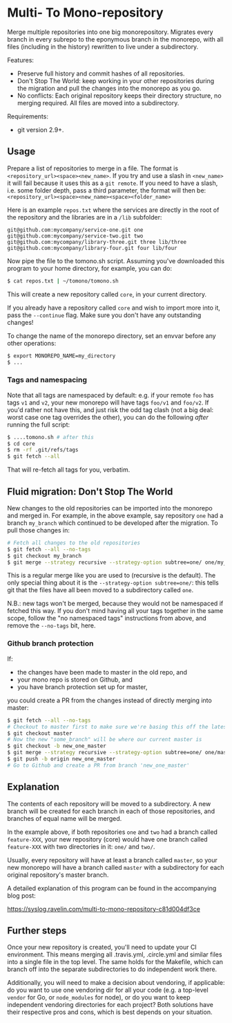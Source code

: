 # Multi- To Mono-repository

Merge multiple repositories into one big monorepository. Migrates every branch in
every subrepo to the eponymous branch in the monorepo, with all files
(including in the history) rewritten to live under a subdirectory.

Features:

* Preserve full history and commit hashes of all repositories.
* Don't Stop The World: keep working in your other repositories during the
  migration and pull the changes into the monorepo as you go.
* No conflicts: Each original repository keeps their directory structure, no
  merging required. All files are moved into a subdirectory.

Requirements:
* git version 2.9+.

## Usage

Prepare a list of repositories to merge in a file. The format is
`<repository_url><space><new_name>`. If you try and use a slash in
`<new_name>` it will fail because it uses this as a `git remote`. If
you need to have a slash, i.e. some folder depth, pass a third
parameter, the format will then be:
`<repository_url><space><new_name><space><folder_name>`

Here is an example `repos.txt` where the services are directly in the
root of the repository and the libraries are in a `/lib` subfolder:

```
git@github.com:mycompany/service-one.git one
git@github.com:mycompany/service-two.git two
git@github.com:mycompany/library-three.git three lib/three
git@github.com:mycompany/library-four.git four lib/four
```

Now pipe the file to the tomono.sh script. Assuming you've downloaded this
program to your home directory, for example, you can do:

```sh
$ cat repos.txt | ~/tomono/tomono.sh
```

This will create a new repository called `core`, in your current directory.

If you already have a repository called `core` and wish to import more into it,
pass the `--continue` flag. Make sure you don't have any outstanding changes!

To change the name of the monorepo directory, set an envvar before any other
operations:

```sh
$ export MONOREPO_NAME=my_directory
$ ...
```

### Tags and namespacing

Note that all tags are namespaced by default: e.g. if your remote `foo` has tags
`v1` and `v2`, your new monorepo will have tags `foo/v1` and `foo/v2`. If you'd
rather not have this, and just risk the odd tag clash (not a big deal: worst
case one tag overrides the other), you can do the following _after_ running the
full script:

```sh
$ ....tomono.sh # after this
$ cd core
$ rm -rf .git/refs/tags
$ git fetch --all
```

That will re-fetch all tags for you, verbatim.

## Fluid migration: Don't Stop The World

New changes to the old repositories can be imported into the monorepo and
merged in. For example, in the above example, say repository `one` had a branch
`my_branch` which continued to be developed after the migration. To pull those
changes in:

```sh
# Fetch all changes to the old repositories
$ git fetch --all --no-tags
$ git checkout my_branch
$ git merge --strategy recursive --strategy-option subtree=one/ one/my_branch
```

This is a regular merge like you are used to (recursive is the default). The
only special thing about it is the `--strategy-option subtree=one/`: this tells
git that the files have all been moved to a subdirectory called `one`.

N.B.: new tags won't be merged, because they would not be namespaced if fetched
this way. If you don't mind having all your tags together in the same scope,
follow the "no namespaced tags" instructions from above, and remove the
`--no-tags` bit, here.

### Github branch protection

If:

* the changes have been made to master in the old repo, and
* your mono repo is stored on Github, and
* you have branch protection set up for master,

you could create a PR from the changes instead of directly merging into master:

```sh
$ git fetch --all --no-tags
# Checkout to master first to make sure we're basing this off the latest master
$ git checkout master
# Now the new "some_branch" will be where our current master is
$ git checkout -b new_one_master
$ git merge --strategy recursive --strategy-option subtree=one/ one/master
$ git push -b origin new_one_master
# Go to Github and create a PR from branch 'new_one_master'
```

## Explanation

The contents of each repository will be moved to a subdirectory. A new branch
will be created for each branch in each of those repositories, and branches of
equal name will be merged.

In the example above, if both repositories `one` and `two` had a branch called
`feature-XXX`, your new repository (core) would have one branch called
`feature-XXX` with two directories in it: `one/` and `two/`.

Usually, every repository will have at least a branch called `master`, so your
new monorepo will have a branch called `master` with a subdirectory for each
original repository's master branch.

A detailed explanation of this program can be found in the accompanying blog
post:

https://syslog.ravelin.com/multi-to-mono-repository-c81d004df3ce

## Further steps

Once your new repository is created, you'll need to update your CI environment.
This means merging all .travis.yml, .circle.yml and similar files into a single
file in the top level. The same holds for the Makefile, which can branch off
into the separate subdirectories to do independent work there.

Additionally, you will need to make a decision about vendoring, if applicable:
do you want to use one vendoring dir for all your code (e.g. a top-level
`vendor` for Go, or `node_modules` for node), or do you want to keep independent
vendoring directories for each project? Both solutions have their respective
pros and cons, which is best depends on your situation.
